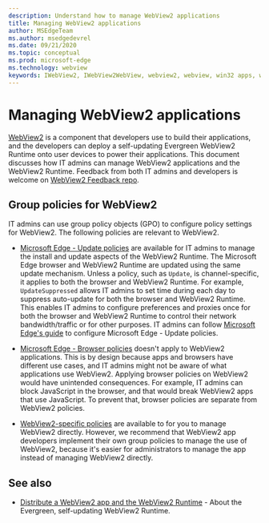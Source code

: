 ```yaml
---
description: Understand how to manage WebView2 applications
title: Managing WebView2 applications
author: MSEdgeTeam
ms.author: msedgedevrel
ms.date: 09/21/2020
ms.topic: conceptual
ms.prod: microsoft-edge
ms.technology: webview
keywords: IWebView2, IWebView2WebView, webview2, webview, win32 apps, win32, edge, ICoreWebView2, ICoreWebView2Host, browser control, edge html, enterprise, group policy, manageability
---
```


# Managing WebView2 applications

[WebView2][WebView2Landing] is a component that developers use to build their applications, and the developers can deploy a self-updating Evergreen WebView2 Runtime onto user devices to power their applications.  This document discusses how IT admins can manage WebView2 applications and the WebView2 Runtime.  Feedback from both IT admins and developers is welcome on [WebView2 Feedback repo][GithubMicrosoftedgeWebviewfeddback].


## Group policies for WebView2

IT admins can use group policy objects \(GPO\) to configure policy settings for WebView2.  The following policies are relevant to WebView2.

*   [Microsoft Edge - Update policies][EdgeUpdatePolicies] are available for IT admins to manage the install and update aspects of the WebView2 Runtime.  The Microsoft Edge browser and WebView2 Runtime are updated using the same update mechanism.  Unless a policy, such as `Update`, is channel-specific, it applies to both the browser and WebView2 Runtime.  For example, `UpdateSuppressed` allows IT admins to set time during each day to suppress auto-update for both the browser and WebView2 Runtime.  This enables IT admins to configure preferences and proxies once for both the browser and WebView2 Runtime to control their network bandwidth/traffic or for other purposes.  IT admins can follow [Microsoft Edge's guide][ConfigureMicrosoftEdge] to configure Microsoft Edge - Update policies.

*   [Microsoft Edge - Browser policies][EdgeBrowserPolicies] doesn't apply to WebView2 applications.  This is by design because apps and browsers have different use cases, and IT admins might not be aware of what applications use WebView2.  Applying browser policies on WebView2 would have unintended consequences.  For example, IT admins can block JavaScript in the browser, and that would break WebView2 apps that use JavaScript.  To prevent that, browser policies are separate from WebView2 policies.

*   [WebView2-specific policies][WebView2Policies] are available to for you<!--dev, or admin?--> to manage WebView2 directly.  However, we recommend that WebView2 app developers implement their own group policies to manage the use of WebView2, because it's easier for administrators to manage the app instead of managing WebView2 directly.


<!-- ====================================================================== -->
## See also

*  [Distribute a WebView2 app and the WebView2 Runtime][Webview2ConceptsDistribution] - About the Evergreen, self-updating WebView2 Runtime.


<!-- ====================================================================== -->
<!-- links -->
[Webview2ConceptsDistribution]: ./distribution.md "Distribute a WebView2 app and the WebView2 Runtime | Microsoft Docs"
[WebView2Landing]: ../index.md "Introduction to Microsoft Edge WebView2 (Preview) | Microsoft Docs"
<!-- external links -->
[EdgeUpdatePolicies]: /deployedge/microsoft-edge-update-policies "Microsoft Edge - Update policies | Microsoft Docs"
[EdgeBrowserPolicies]: /deployedge/microsoft-edge-policies "Microsoft Edge - Browser policies | Microsoft Docs"
[ConfigureMicrosoftEdge]: /deployedge/configure-microsoft-edge "Configure Microsoft Edge policy settings on Windows | Microsoft Docs"
[WebView2Policies]: /deployedge/microsoft-edge-webview-policies "Microsoft Edge WebView2 Policy Documentation | Microsoft Docs"

[GithubMicrosoftedgeWebviewfeddback]: https://github.com/MicrosoftEdge/WebViewFeedback "WebView Feedback - MicrosoftEdge/WebViewFeedback | GitHub"
